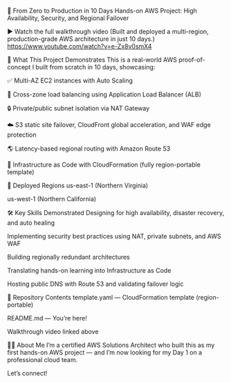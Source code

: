 🚀 From Zero to Production in 10 Days
Hands-on AWS Project: High Availability, Security, and Regional Failover

▶ Watch the full walkthrough video
(Built and deployed a multi-region, production-grade AWS architecture in just 10 days.)
https://www.youtube.com/watch?v=e-Zx8v0smX4

🧩 What This Project Demonstrates
This is a real-world AWS proof-of-concept I built from scratch in 10 days, showcasing:

✅ Multi-AZ EC2 instances with Auto Scaling

🔁 Cross-zone load balancing using Application Load Balancer (ALB)

🔒 Private/public subnet isolation via NAT Gateway

☁️ S3 static site failover, CloudFront global acceleration, and WAF edge protection

🌎 Latency-based regional routing with Amazon Route 53

🧱 Infrastructure as Code with CloudFormation (fully region-portable template)

📍 Deployed Regions
us-east-1 (Northern Virginia)

us-west-1 (Northern California)

🛠️ Key Skills Demonstrated
Designing for high availability, disaster recovery, and auto healing

Implementing security best practices using NAT, private subnets, and AWS WAF

Building regionally redundant architectures

Translating hands-on learning into Infrastructure as Code

Hosting public DNS with Route 53 and validating failover logic

📂 Repository Contents
template.yaml — CloudFormation template (region-portable)

README.md — You’re here!

Walkthrough video linked above

🙋‍♂️ About Me
I’m a certified AWS Solutions Architect who built this as my first hands-on AWS project — and I’m now looking for my Day 1 on a professional cloud team.

Let’s connect!

